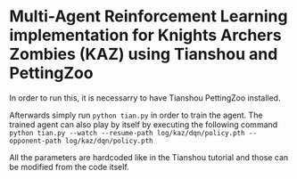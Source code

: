 # Multi-Agent Reinforcement Learning implementation for Knights Archers Zombies (KAZ) using Tianshou and PettingZoo

In order to run this, it is necessarry to have Tianshou PettingZoo installed.

Afterwards simply run ```python tian.py``` in order to train the agent.
The trained agent can also play by itself by executing the following command
```python tian.py --watch --resume-path log/kaz/dqn/policy.pth --opponent-path log/kaz/dqn/policy.pth```

All the parameters are hardcoded like in the Tianshou tutorial and those can be modified from the code itself.
